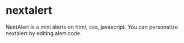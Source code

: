 # nextalert
NextAlert is a mini alerts on html, css, javascript.
You can personalize nextalert by editing alert code.
